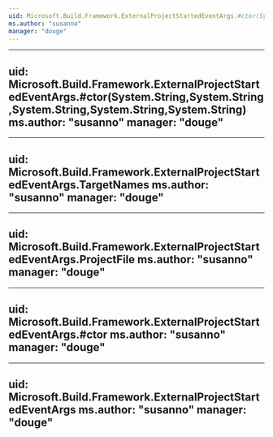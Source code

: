 ```yaml
---
uid: Microsoft.Build.Framework.ExternalProjectStartedEventArgs.#ctor(System.String,System.String,System.String,System.String,System.String,System.DateTime)
ms.author: "susanno"
manager: "douge"
---
```


---
uid: Microsoft.Build.Framework.ExternalProjectStartedEventArgs.#ctor(System.String,System.String,System.String,System.String,System.String)
ms.author: "susanno"
manager: "douge"
---

---
uid: Microsoft.Build.Framework.ExternalProjectStartedEventArgs.TargetNames
ms.author: "susanno"
manager: "douge"
---

---
uid: Microsoft.Build.Framework.ExternalProjectStartedEventArgs.ProjectFile
ms.author: "susanno"
manager: "douge"
---

---
uid: Microsoft.Build.Framework.ExternalProjectStartedEventArgs.#ctor
ms.author: "susanno"
manager: "douge"
---

---
uid: Microsoft.Build.Framework.ExternalProjectStartedEventArgs
ms.author: "susanno"
manager: "douge"
---
